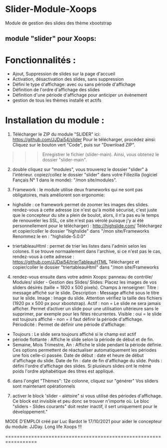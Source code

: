 # Slider-Module-Xoops
Module de gestion des slides des thème xbootstrap

module "slider" pour Xoops: 
-----------------------------------

Fonctionnalités : 
=================
- Ajout, Suppression de slides sur la page d'accueil
- Activation, désactivation des slides, sans suppression
- Défini le type d'affichage: avec ou sans période d'affichage
- Définition de l'ordre d'affichage des slides
- Définition d'une période d'affichage pour anticiper un évènement
- gestion de tous les thèmes installé et actifs

Installation du module :
=======================
1) Télécharger le ZIP du module "SLIDER" ici:
https://github.com/JJDai54/slider
Pour le télécharger, procédez ainsi:
Cliquez sur le bouton vert "Code", puis sur "Download ZIP".
>>> Enregistrer le fichier (slider-main).
Ainsi, vous obtenez le dossier "slider-main".

2) double cliquez sur "modules", vous trouverez le dossier "slider" à l'intérieur.
copiez/collez le dossier "slider" dans votre Fillezilla (logiciel Fançais N° 1 dans le monde): "/mon site/modules".

3) Framework : le module utilise deux frameworks qui ne sont pas obligatoires, mais améliorent son ergonomie:
- highslide : ce framework permet de zoomer les images des slides. 
rendez-vous à cette adresse (ce n'est qu'à moitié sécurisé, c'est juste que le concepteur du site a plein de boulot, alors, il n'a pas eu le temps de renouveler les SSL, ce site n'est pas vérolé puisque j'y ai été personnellement pour le télécharger) :
http://highslide.com/
Téléchargez et copier/coller le dossier "highslide" dans "/mon site/Frameworks
Renommez le en : "highslide-5.0.0"

- triertableauHtml : permet de trier les listes dans l'admin selon les colones.
Il se trouve normaalement dans l'archive, si ce n'est pas le cas, rendez-vous à cette adresse :
https://github.com/JJDai54/trierTableauHTML
Téléchargez et copier/coller le dossier "triertableauHtml" dans "/mon site/Frameworks

4) rendez-vous ensuite dans votre admin Xoops:
panneau de contrôle/ Modules/ slider - Gestion des Slides/ Slides:
Placez les images de vos sliders désirés (taille = 1920 x 500 pixels).
Champs à renseigner:
Titre : message affiché sur le slide.
Description : Message affiché sous le titre sur le slide.
Image : Image du slide. Attention vérifiez la taille des fichiers (1920 px x 500 px pour xbootstrap).
Actif : non = Le slide ne sera jamais afficher. Permet d’activer un slide pour une utilisation ultérieure sans le supprimer, par exemple pour les fêtes récurrentes.
Visible : oui = le slide est toujours affiché -  non = il faut définir la période d'affichage.
Périodicité : Permet de définir une période d'affichage:
- Toujours : Le slide sera toujours affiché si le champ est actif
- période flottante : Affiche le slide selon la période de début et de fin.
- Semaine, Mois Trimestre, An : Affiche le slide pendant la période définie. Ces options permettent de réactualiser automatiquement les périodes une fois celle-ci passée.
Date de début : date et heure de début d'affichage du slide.
Date de fin : date de fin d'affichage du slide.
Poids : défini l'ordre d'affichage des slides. Si plusieurs slides ont le même poids l'ordre alphabétique des titres est appliqué.


6) dans l'onglet "Thèmes":
12e colonne, cliquez sur "générer"
Vos sliders sont maintenant opérationnels

7) activer le block 'slider - alétoire" si vous utilisé des périodes d'affichage.
Ce block est invisible et peu donc se trouver n'importe où.
Le bloc "sliders - Slides courants" doit rester inactif, il sert uniquement pour le développement."

MODE D'EMPLOI créé par Luc Bardot le 17/10/2021 pour aider le concepteur du module: JJDay.
Long life Xoops !!!

=================================================================

 
